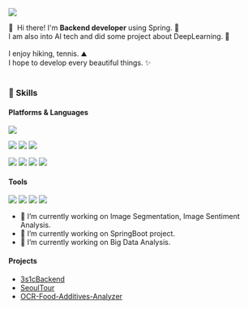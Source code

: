 <p>
  <a href="mailto:europejumin@gmail.com" target="_blank"><img src="https://img.shields.io/badge/europejumin@gmail.com-EA4335?style=flat-square&logo=Gmail&logoColor=white"/></a>
</p>

<p>
  👋&nbsp; Hi there! I'm <b>Backend developer</b> using Spring. 🚀<br/>
  I am also into AI tech and did some project about DeepLearning. 💖<br/><br/>
  I enjoy hiking, tennis. ⛰<br/>
  I hope to develop every beautiful things. ✨ <br/><br/>
</p>

### 💪 Skills
#### Platforms & Languages
<p>
  <img src="https://img.shields.io/badge/Keras-61DAFB?style=flat-square&logo=Keras&logoColor=black"/>
</p>
<p>
  <img src="https://img.shields.io/badge/Spring-3DDC84?style=flat-square&logo=Spring&logoColor=white"/>  
  <img src="https://img.shields.io/badge/Docker-02569B?style=flat-square&logo=Docker&logoColor=white"/>  
  <img src="https://img.shields.io/badge/Linux-E8E8E8?style=flat-square&logo=Linux&logoColor=black"/>
</p>
<p>
  <img src="https://img.shields.io/badge/Java-0095D5?style=flat-square&logo=Java&logoColor=white"/> 
  <img src="https://img.shields.io/badge/Mysql-FA7343?style=flat-square&logo=Mysql&logoColor=white"/>
  <img src="https://img.shields.io/badge/Python-007396?style=flat-square&logo=Python&logoColor=white"/>
   <img src="https://img.shields.io/badge/Jsp-007396?style=flat-square&logo=Jsp&logoColor=white"/>
</p>

#### Tools
<p>
  <img src="https://img.shields.io/badge/Aws-B7178C?style=flat-square&logo=Aws&logoColor=white"/>
  <img src="https://img.shields.io/badge/Git-F05032?style=flat-square&logo=Git&logoColor=white"/>
  <img src="https://img.shields.io/badge/IntelliJ-F05032?style=flat-square&logo=IntelliJ IDEA&logoColor=white"/>
  <img src="https://img.shields.io/badge/Eclipse-F05032?style=flat-square&logo=Eclipse&logoColor=white"/>
</p>

<!--
**LuneRemer/LuneRemer** is a ✨ _special_ ✨ repository because its `README.md` (this file) appears on your GitHub profile.

Here are some ideas to get you started:
-->
- 🔭 I’m currently working on Image Segmentation, Image Sentiment Analysis.
- 🔭 I’m currently working on SpringBoot project.
- 🌱 I’m currently working on Big Data Analysis.
<!-- - 👯 I’m looking to collaborate on ... -->
<!-- - 🤔 I’m looking for help with ... -->
<!-- - 💬 Ask me about ... -->
<!-- - 📫 How to reach me: europejumin@gmail.com -->
<!-- - 😄 Pronouns: ... -->
<!-- - ⚡ Fun fact: ... -->

#### Projects
- <a href ="https://github.com/TH-Project/3s1cBackend"> 3s1cBackend </a>
- <a href ="https://github.com/TH-Project/SeoulTour"> SeoulTour </a>
- <a href ="https://github.com/SuHoTan/OCR-Food-Additives-Analyzer"> OCR-Food-Additives-Analyzer </a>

